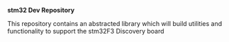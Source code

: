 **stm32 Dev Repository**

This repository contains an abstracted library which will build utilities and functionality to support the stm32F3 Discovery board


